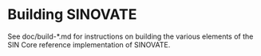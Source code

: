 Building SINOVATE
================

See doc/build-*.md for instructions on building the various
elements of the SIN Core reference implementation of SINOVATE.
